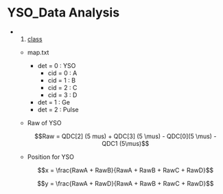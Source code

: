 # YSO_Data Analysis

  - 1. [class](./class)
      - map.txt
        - det = 0 : YSO
          - cid = 0 : A
          - cid = 1 : B
          - cid = 2 : C
          - cid = 3 : D
        - det = 1 : Ge
        - det = 2 : Pulse
          
     - Raw of YSO

        $$Raw = QDC[2] (5 mus) + QDC[3] (5 \mus) - QDC[0](5 \mus) - QDC1 (5\mus)$$

     - Position for YSO
       
       $$x = \frac{RawA + RawB}{RawA + RawB + RawC + RawD}$$

       $$y = \frac{RawA + RawD}{RawA + RawB + RawC + RawD}$$
